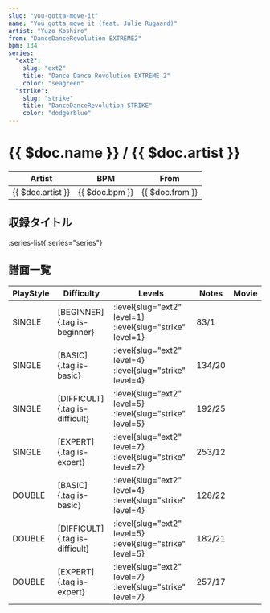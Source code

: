 ```yaml
---
slug: "you-gotta-move-it"
name: "You gotta move it (feat. Julie Rugaard)"
artist: "Yuzo Koshiro"
from: "DanceDanceRevolution EXTREME2"
bpm: 134
series:
  "ext2":
    slug: "ext2"
    title: "Dance Dance Revolution EXTREME 2"
    color: "seagreen"
  "strike":
    slug: "strike"
    title: "DanceDanceRevolution STRIKE"
    color: "dodgerblue"
---
```


# {{ $doc.name }} / {{ $doc.artist }}

|Artist|BPM|From|
|------|---|----|
|{{ $doc.artist }}|{{ $doc.bpm }}|{{ $doc.from }}|

## 収録タイトル

:series-list{:series="series"}

## 譜面一覧

|PlayStyle|Difficulty|Levels|Notes|Movie|
|---------|----------|------|-----|-----|
|SINGLE|[BEGINNER]{.tag.is-beginner}|:level{slug="ext2" level=1} :level{slug="strike" level=1}|83/1||
|SINGLE|[BASIC]{.tag.is-basic}|:level{slug="ext2" level=4} :level{slug="strike" level=4}|134/20||
|SINGLE|[DIFFICULT]{.tag.is-difficult}|:level{slug="ext2" level=5} :level{slug="strike" level=5}|192/25||
|SINGLE|[EXPERT]{.tag.is-expert}|:level{slug="ext2" level=7} :level{slug="strike" level=7}|253/12||
|DOUBLE|[BASIC]{.tag.is-basic}|:level{slug="ext2" level=4} :level{slug="strike" level=4}|128/22||
|DOUBLE|[DIFFICULT]{.tag.is-difficult}|:level{slug="ext2" level=5} :level{slug="strike" level=5}|182/21||
|DOUBLE|[EXPERT]{.tag.is-expert}|:level{slug="ext2" level=7} :level{slug="strike" level=7}|257/17||

